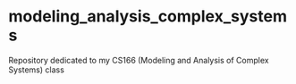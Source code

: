 # modeling_analysis_complex_systems
Repository dedicated to my CS166 (Modeling and Analysis of Complex Systems) class
